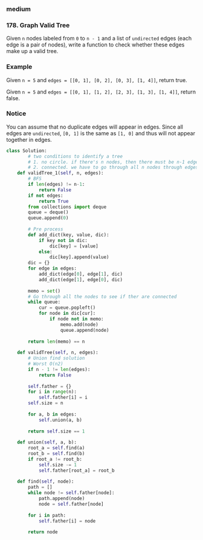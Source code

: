 ###  medium

### 178. Graph Valid Tree

Given `n` nodes labeled from `0` to `n - 1` and a list of `undirected` edges (each edge is a pair of nodes), write a function to check whether these edges make up a valid tree.

### Example

Given `n = 5` and `edges = [[0, 1], [0, 2], [0, 3], [1, 4]]`, return true.

Given `n = 5` and `edges = [[0, 1], [1, 2], [2, 3], [1, 3], [1, 4]]`, return false.

### Notice

You can assume that no duplicate edges will appear in edges. Since all edges are `undirected`, `[0, 1]` is the same as `[1, 0]` and thus will not appear together in edges.

```python
class Solution:
        # two conditions to identify a tree
        # 1. no circle. if there's n nodes, then there must be n-1 edges
        # 2. connected. we have to go through all n nodes through edges
    def validTree_1(self, n, edges):
        # BFS
        if len(edges) != n-1:
            return False
        if not edges:
            return True
        from collections import deque
        queue = deque()
        queue.append(0)
        
        # Pre process
        def add_dict(key, value, dic):
            if key not in dic:
                dic[key] = [value]
            else:
                dic[key].append(value)
        dic = {}
        for edge in edges:
            add_dict(edge[0], edge[1], dic)
            add_dict(edge[1], edge[0], dic)
            
        memo = set()
        # Go through all the nodes to see if ther are connected
        while queue:
            cur = queue.popleft()
            for node in dic[cur]:
                if node not in memo:
                    memo.add(node)
                    queue.append(node)
                    
        return len(memo) == n
        
    def validTree(self, n, edges):
        # Union find solution
        # Worst O(n2)
        if n - 1 != len(edges):
            return False
        
        self.father = {}
        for i in range(n):
            self.father[i] = i
        self.size = n
        
        for a, b in edges:
            self.union(a, b)
        
        return self.size == 1
        
    def union(self, a, b):
        root_a = self.find(a)
        root_b = self.find(b) 
        if root_a != root_b:
            self.size -= 1
            self.father[root_a] = root_b
    
    def find(self, node):
        path = []
        while node != self.father[node]:
            path.append(node)
            node = self.father[node]
        
        for i in path:
            self.father[i] = node
        
        return node
            
        
        
```

